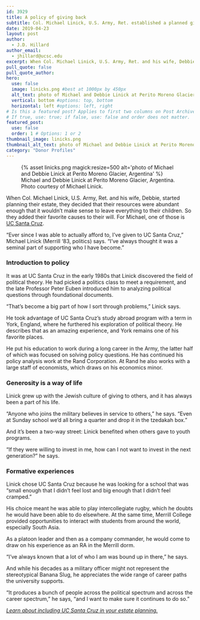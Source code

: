 ```yaml
---
id: 3929
title: A policy of giving back
subtitle: Col. Michael Linick, U.S. Army, Ret. established a planned gift to the university that prepared him for a career of service
date: 2019-04-23
layout: post
author:
  - J.D. Hillard
author_email:
  - jhillard@ucsc.edu
excerpt: When Col. Michael Linick, U.S. Army, Ret. and his wife, Debbie, started planning their estate, they decided that their resources were abundant enough that it wouldn’t make sense to leave everything to their children. So they added their favorite causes to their will. For Michael, one of those is UC Santa Cruz.
pull_quote: false
pull_quote_author:
hero:
  use: false
  image: linicks.png #best at 1000px by 450px
  alt_text: photo of Michael and Debbie Linick at Perito Moreno Glacier, Argentina
  vertical: bottom #options: top, bottom
  horizontal: left #options: left, right
# Is this a featured post? Applies to first two columns on Post Archive Page.
# If true, use: true; if false, use: false and order does not matter.
featured_post:
  use: false
  order: 1 # Options: 1 or 2
thumbnail_image: linicks.png
thumbnail_alt_text: photo of Michael and Debbie Linick at Perito Moreno Glacier, Argentina
category: "Donor Profiles"
---
```

<figure class="inline-image left">
{% asset linicks.png magick:resize=500 alt='photo of Michael and Debbie Linick at Perito Moreno Glacier, Argentina' %}
<figcaption>Michael and Debbie Linick at Perito Moreno Glacier, Argentina. Photo courtesy of Michael Linick.</figcaption></figure>

When Col. Michael Linick, U.S. Army, Ret. and his wife, Debbie, started planning their estate, they decided that their resources were abundant enough that it wouldn’t make sense to leave everything to their children. So they added their favorite causes to their will. For Michael, one of those is [UC Santa Cruz](http://plannedgifts.ucsc.edu/).

“Ever since I was able to actually afford to, I’ve given to UC Santa Cruz,” Michael Linick (Merrill ‘83, politics) says. “I’ve always thought it was a seminal part of supporting who I have become.”

### Introduction to policy

It was at UC Santa Cruz in the early 1980s that Linick discovered the field of political theory. He had picked a politics class to meet a requirement, and the late Professor Peter Euben introduced him to analyzing political questions through foundational documents.

“That’s become a big part of how I sort through problems,” Linick says.

He took advantage of UC Santa Cruz’s study abroad program with a term in York, England, where he furthered his exploration of political theory. He describes that as an amazing experience, and York remains one of his favorite places.

He put his education to work during a long career in the Army, the latter half of which was focused on solving policy questions. He has continued his policy analysis work at the Rand Corporation. At Rand he also works with a large staff of economists, which draws on his economics minor.

### Generosity is a way of life

Linick grew up with the Jewish culture of giving to others, and it has always been a part of his life.

“Anyone who joins the military believes in service to others,” he says. “Even at Sunday school we’d all bring a quarter and drop it in the tzedakah box.”

And it’s been a two-way street: Linick benefited when others gave to youth programs.

“If they were willing to invest in me, how can I not want to invest in the next generation?” he says.

### Formative experiences

Linick chose UC Santa Cruz because he was looking for a school that was “small enough that I didn’t feel lost and big enough that I didn’t feel cramped.”

His choice meant he was able to play intercollegiate rugby, which he doubts he would have been able to do elsewhere. At the same time, Merrill College provided opportunities to interact with students from around the world, especially South Asia.

As a platoon leader and then as a company commander, he would come to draw on his experience as an RA in the Merrill dorm.

“I’ve always known that a lot of who I am was bound up in there,” he says.

And while his decades as a military officer might not represent the stereotypical Banana Slug, he appreciates the wide range of career paths the university supports.

“It produces a bunch of people across the political spectrum and across the career spectrum,” he says, “and I want to make sure it continues to do so.”

[_Learn about including UC Santa Cruz in your estate planning._](http://plannedgifts.ucsc.edu/)
